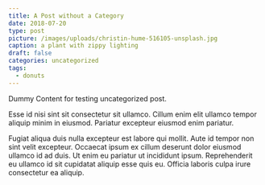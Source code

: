 ```yaml
---
title: A Post without a Category
date: 2018-07-20
type: post
picture: /images/uploads/christin-hume-516105-unsplash.jpg
caption: a plant with zippy lighting
draft: false
categories: uncategorized
tags:
  - donuts
---
```


Dummy Content for testing uncategorized post.

Esse id nisi sint sit consectetur sit ullamco. Cillum enim elit ullamco tempor aliquip minim in eiusmod. Pariatur excepteur eiusmod enim pariatur.

Fugiat aliqua duis nulla excepteur est labore qui mollit. Aute id tempor non sint velit excepteur. Occaecat ipsum ex cillum deserunt dolor eiusmod ullamco id ad duis. Ut enim eu pariatur ut incididunt ipsum. Reprehenderit eu ullamco id sit cupidatat aliquip esse quis eu. Officia laboris culpa irure consectetur ea aliquip.